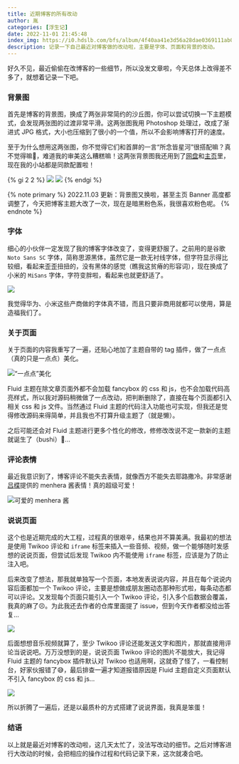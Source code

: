```yaml
---
title: 近期博客的所有改动
author: 胤
categories: [浮生记]
date: 2022-11-01 21:45:48
index_img: https://i0.hdslb.com/bfs/album/4f40aa41e3d56a28dae0369111ab0bbd9a1099e0.png@600w.webp
description: 记录一下自己最近对博客做的改动啦，主要是字体、页面和背景的改动。
---
```


好久不见，最近偷偷在改博客的一些细节，所以没发文章啦，今天总体上改得差不多了，就想着记录一下吧。

### 背景图

首先是博客的背景图，换成了两张非常简约的沙丘图，你可以尝试切换一下主题模式，会发现两张图的过渡非常平滑。这两张图我用 Photoshop 处理过，改成了渐进式 JPG 格式，大小也压缩到了很小的一个值，所以不会影响博客打开的速度。

至于为什么想用这两张图，你不觉得它们和首屏的一言“所念皆星河”很搭配嘛？真不觉得嘛🥺，难道我的审美这么糟糕嘛！这两张背景图我还用到了[网盘](https://share.zengjunyin.com)和[主页](https://zengjunyin.com)里，现在我的小站都是同款配置啦！

{% gi 2 2 %}
  ![](https://i0.hdslb.com/bfs/album/c16357d80ea988e64290d3e4e1dcca1a593ed142.jpg@800w_600h_1c.webp)
  ![](https://i0.hdslb.com/bfs/album/9c85f28a7143b358a3c7a4513feb4ebd93d297b9.jpg@800w_600h_1c.webp)
{% endgi %}

{% note primary %}
2022.11.03 更新：背景图又换啦，甚至主页 Banner 高度都调整了，今天把博客主题大改了一次，现在是暗黑粉色系，我很喜欢粉色呢。
{% endnote %}

### 字体

细心的小伙伴一定发现了我的博客字体改变了，变得更舒服了。之前用的是谷歌 `Noto Sans SC` 字体，简称思源黑体，虽然它是一款无衬线字体，但字符显示得比较细，看起来歪歪扭扭的，没有黑体的感觉（瞧我这贫瘠的形容词），现在换成了小米的 `MiSans` 字体，字符变胖啦，看起来也就更舒适了。

![](https://i0.hdslb.com/bfs/album/bb3c5b7d9710705dd25004b1c78a4f3f637b2095.png@500w.webp)

我觉得华为、小米这些产商做的字体真不错，而且只要非商用就都可以使用，算是造福我们了。

### 关于页面

关于页面的内容我重写了一遍，还贴心地加了主题自带的 tag 插件，做了一点点（真的只是一点点）美化。

![“一点点”美化](https://i0.hdslb.com/bfs/album/d4659e0b1785cdc8b63d40ab1ca028202b79153b.png@500w.webp)

Fluid 主题在除文章页面外都不会加载 fancybox 的 css 和 js，也不会加载代码高亮样式，所以我对源码稍微做了一点改动，把判断删除了，直接在每个页面都引入相关 css 和 js 文件。当然通过 Fluid 主题的代码注入功能也可实现，但我还是觉得修改源码来得简单，并且我也不打算升级主题了（就是懒）。

之后可能还会对 Fluid 主题进行更多个性化的修改，修修改改说不定一款新的主题就诞生了（bushi）🤣...

### 评论表情

最近我意识到了，博客评论不能失去表情，就像西方不能失去耶路撒冷。非常感谢[吕楪](https://irithys.com)提供的 menhera 酱表情！真的超级可爱！

![可爱的 menhera 酱](https://i0.hdslb.com/bfs/album/da20695bf1142a494e0914547a990268a42419ab.png@500w.webp)

### 说说页面

这个也是近期完成的大工程，过程真的很艰辛，结果也并不算美满。我最初的想法是使用 Twikoo 评论和 `iframe` 标签来插入一些音频、视频，做一个能够随时发感想的说说页面，但尝试后发现 Twikoo 内不能使用 `iframe` 标签，应该是为了防止注入吧。

后来改变了想法，那我就单独写一个页面，本地发表说说内容，并且在每个说说内容后面都加一个 Twikoo 评论，主要是想做成朋友圈动态那种形式啦，每条动态都可以评论。又发现每个页面只能引入一个 Twikoo 评论，引入多个后数据会覆盖，我真的麻了😣。为此我还去作者的仓库里面提了 issue，但到今天作者都没给出答复...

![](https://i0.hdslb.com/bfs/album/70696d9bf28b498fc35ad3d32d42daf38c9794b4.png@500w.webp)

后面想想音乐视频就算了，至少 Twikoo 评论还能发送文字和图片，那就直接用评论当说说吧。万万没想到的是，说说页面 Twikoo 评论的图片不能放大，我记得 Fluid 主题的 fancybox 插件默认对 Twikoo 也适用啊，这就奇了怪了，一看控制台，好家伙报错了😅，最后排查一遍才知道报错原因是 Fluid 主题自定义页面默认不引入 fancybox 的 css 和 js...

![](https://i0.hdslb.com/bfs/album/d991e260accb99dfcd7ca7e9596565f9a215c343.png@500w.webp)

所以折腾了一遍后，还是以最质朴的方式搭建了说说界面，我真是笨蛋！

### 结语

以上就是最近对博客的改动啦，这几天太忙了，没法写改动的细节。之后对博客进行大改动的时候，会把相应的操作过程和代码记录下来，这次就凑合吧。